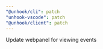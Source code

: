 ```yaml
---
"@unhook/cli": patch
"unhook-vscode": patch
"@unhook/client": patch
---
```


Update webpanel for viewing events
